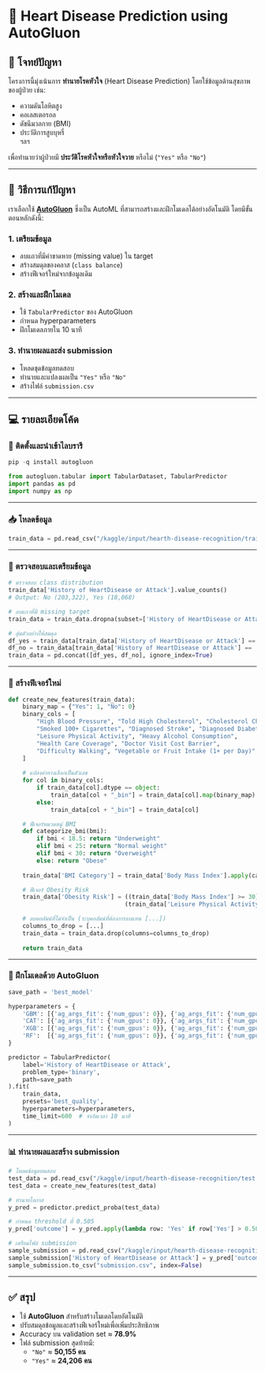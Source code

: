 # 💓 Heart Disease Prediction using AutoGluon

## 📌 โจทย์ปัญหา

โครงการนี้มุ่งเน้นการ **ทำนายโรคหัวใจ** (Heart Disease Prediction) โดยใช้ข้อมูลด้านสุขภาพของผู้ป่วย เช่น:

- ความดันโลหิตสูง
- คอเลสเตอรอล
- ดัชนีมวลกาย (BMI)
- ประวัติการสูบบุหรี่  
ฯลฯ

เพื่อทำนายว่าผู้ป่วยมี **ประวัติโรคหัวใจหรือหัวใจวาย** หรือไม่ (`"Yes"` หรือ `"No"`)

---

## 🧠 วิธีการแก้ปัญหา

เราเลือกใช้ **[AutoGluon](https://auto.gluon.ai/)** ซึ่งเป็น AutoML ที่สามารถสร้างและฝึกโมเดลได้อย่างอัตโนมัติ โดยมีขั้นตอนหลักดังนี้:

### 1. เตรียมข้อมูล
- ลบแถวที่มีค่าขาดหาย (missing value) ใน target
- สร้างสมดุลของคลาส (`class balance`)
- สร้างฟีเจอร์ใหม่จากข้อมูลเดิม

### 2. สร้างและฝึกโมเดล
- ใช้ `TabularPredictor` ของ AutoGluon
- กำหนด hyperparameters
- ฝึกโมเดลภายใน 10 นาที

### 3. ทำนายผลและส่ง submission
- โหลดชุดข้อมูลทดสอบ
- ทำนายและแปลงผลเป็น `"Yes"` หรือ `"No"`
- สร้างไฟล์ `submission.csv`

---

## 💻 รายละเอียดโค้ด

### 🔧 ติดตั้งและนำเข้าไลบรารี

```python
pip -q install autogluon

from autogluon.tabular import TabularDataset, TabularPredictor
import pandas as pd
import numpy as np
```

---

### 📥 โหลดข้อมูล

```python
train_data = pd.read_csv("/kaggle/input/hearth-disease-recognition/train.csv")
```

---

### 🔎 ตรวจสอบและเตรียมข้อมูล

```python
# ตรวจสอบ class distribution
train_data['History of HeartDisease or Attack'].value_counts()
# Output: No (203,322), Yes (18,068)

# ลบแถวที่มี missing target
train_data = train_data.dropna(subset=['History of HeartDisease or Attack'])

# สุ่มตัวอย่างให้สมดุล
df_yes = train_data[train_data['History of HeartDisease or Attack'] == 'Yes'].sample(n=18068, random_state=42)
df_no = train_data[train_data['History of HeartDisease or Attack'] == 'No'].sample(n=20000, random_state=42)
train_data = pd.concat([df_yes, df_no], ignore_index=True)
```

---

### 🧱 สร้างฟีเจอร์ใหม่

```python
def create_new_features(train_data):
    binary_map = {"Yes": 1, "No": 0}
    binary_cols = [
        "High Blood Pressure", "Told High Cholesterol", "Cholesterol Checked",
        "Smoked 100+ Cigarettes", "Diagnosed Stroke", "Diagnosed Diabetes",
        "Leisure Physical Activity", "Heavy Alcohol Consumption",
        "Health Care Coverage", "Doctor Visit Cost Barrier",
        "Difficulty Walking", "Vegetable or Fruit Intake (1+ per Day)"
    ]
    
    # แปลงค่าทางเลือกเป็นตัวเลข
    for col in binary_cols:
        if train_data[col].dtype == object:
            train_data[col + "_bin"] = train_data[col].map(binary_map)
        else:
            train_data[col + "_bin"] = train_data[col]

    # ฟีเจอร์หมวดหมู่ BMI
    def categorize_bmi(bmi):
        if bmi < 18.5: return "Underweight"
        elif bmi < 25: return "Normal weight"
        elif bmi < 30: return "Overweight"
        else: return "Obese"
    
    train_data['BMI Category'] = train_data['Body Mass Index'].apply(categorize_bmi)

    # ฟีเจอร์ Obesity Risk
    train_data['Obesity Risk'] = ((train_data['Body Mass Index'] >= 30) & 
                                 (train_data['Leisure Physical Activity'] == 'No')).astype(int)

    # ลบคอลัมน์ที่ไม่จำเป็น (ระบุคอลัมน์ที่ต้องการลบแทน [...])
    columns_to_drop = [...]  
    train_data = train_data.drop(columns=columns_to_drop)
    
    return train_data
```

---

### 🤖 ฝึกโมเดลด้วย AutoGluon

```python
save_path = 'best_model'

hyperparameters = {
    'GBM': [{'ag_args_fit': {'num_gpus': 0}}, {'ag_args_fit': {'num_gpus': 1}}],
    'CAT': [{'ag_args_fit': {'num_gpus': 0}}, {'ag_args_fit': {'num_gpus': 1}}],
    'XGB': [{'ag_args_fit': {'num_gpus': 0}}, {'ag_args_fit': {'num_gpus': 1}}],
    'RF':  [{'ag_args_fit': {'num_gpus': 0}}, {'ag_args_fit': {'num_gpus': 1}}],
}

predictor = TabularPredictor(
    label='History of HeartDisease or Attack',
    problem_type='binary',
    path=save_path
).fit(
    train_data,
    presets='best_quality',
    hyperparameters=hyperparameters,
    time_limit=600  # จำกัดเวลา 10 นาที
)
```

---

### 📊 ทำนายผลและสร้าง submission

```python
# โหลดข้อมูลทดสอบ
test_data = pd.read_csv("/kaggle/input/hearth-disease-recognition/test.csv")
test_data = create_new_features(test_data)

# ทำนายโอกาส
y_pred = predictor.predict_proba(test_data)

# กำหนด threshold ที่ 0.505
y_pred['outcome'] = y_pred.apply(lambda row: 'Yes' if row['Yes'] > 0.505 else 'No', axis=1)

# เตรียมไฟล์ submission
sample_submission = pd.read_csv("/kaggle/input/hearth-disease-recognition/sample_submission.csv")
sample_submission['History of HeartDisease or Attack'] = y_pred['outcome']
sample_submission.to_csv("submission.csv", index=False)
```

---

## ✅ สรุป

- ใช้ **AutoGluon** สำหรับสร้างโมเดลโดยอัตโนมัติ
- ปรับสมดุลข้อมูลและสร้างฟีเจอร์ใหม่เพื่อเพิ่มประสิทธิภาพ
- Accuracy บน validation set ≈ **78.9%**
- ไฟล์ submission สุดท้ายมี:
  - `"No"` ≈ **50,155 คน**
  - `"Yes"` ≈ **24,206 คน**

